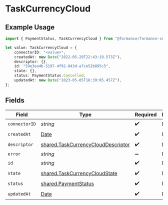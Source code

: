 # TaskCurrencyCloud

## Example Usage

```typescript
import { PaymentStatus, TaskCurrencyCloud } from "@formance/formance-sdk/sdk/models/shared";

let value: TaskCurrencyCloud = {
    connectorID: "<value>",
    createdAt: new Date("2022-05-20T22:43:19.573Z"),
    descriptor: {},
    id: "59e3ea4b-5197-4f92-843d-a7ce52b895c5",
    state: {},
    status: PaymentStatus.Cancelled,
    updatedAt: new Date("2023-05-05T18:39:05.457Z"),
};
```

## Fields

| Field                                                                                           | Type                                                                                            | Required                                                                                        | Description                                                                                     |
| ----------------------------------------------------------------------------------------------- | ----------------------------------------------------------------------------------------------- | ----------------------------------------------------------------------------------------------- | ----------------------------------------------------------------------------------------------- |
| `connectorID`                                                                                   | *string*                                                                                        | :heavy_check_mark:                                                                              | N/A                                                                                             |
| `createdAt`                                                                                     | [Date](https://developer.mozilla.org/en-US/docs/Web/JavaScript/Reference/Global_Objects/Date)   | :heavy_check_mark:                                                                              | N/A                                                                                             |
| `descriptor`                                                                                    | [shared.TaskCurrencyCloudDescriptor](../../../sdk/models/shared/taskcurrencyclouddescriptor.md) | :heavy_check_mark:                                                                              | N/A                                                                                             |
| `error`                                                                                         | *string*                                                                                        | :heavy_minus_sign:                                                                              | N/A                                                                                             |
| `id`                                                                                            | *string*                                                                                        | :heavy_check_mark:                                                                              | N/A                                                                                             |
| `state`                                                                                         | [shared.TaskCurrencyCloudState](../../../sdk/models/shared/taskcurrencycloudstate.md)           | :heavy_check_mark:                                                                              | N/A                                                                                             |
| `status`                                                                                        | [shared.PaymentStatus](../../../sdk/models/shared/paymentstatus.md)                             | :heavy_check_mark:                                                                              | N/A                                                                                             |
| `updatedAt`                                                                                     | [Date](https://developer.mozilla.org/en-US/docs/Web/JavaScript/Reference/Global_Objects/Date)   | :heavy_check_mark:                                                                              | N/A                                                                                             |